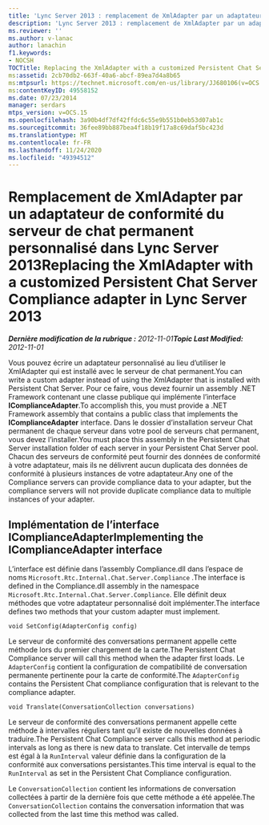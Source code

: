 ```yaml
---
title: 'Lync Server 2013 : remplacement de XmlAdapter par un adaptateur de conformité personnalisé de serveur de conversation persistant'
description: 'Lync Server 2013 : remplacement de XmlAdapter par un adaptateur de conformité personnalisé de serveur de conversation persistant.'
ms.reviewer: ''
ms.author: v-lanac
author: lanachin
f1.keywords:
- NOCSH
TOCTitle: Replacing the XmlAdapter with a customized Persistent Chat Server Compliance adapter
ms:assetid: 2cb70db2-663f-40a6-abcf-89ea7d4a8b65
ms:mtpsurl: https://technet.microsoft.com/en-us/library/JJ680106(v=OCS.15)
ms:contentKeyID: 49558152
ms.date: 07/23/2014
manager: serdars
mtps_version: v=OCS.15
ms.openlocfilehash: 3a90b4df7df42ffdc6c55e9b551b0eb53d07ab1c
ms.sourcegitcommit: 36fee89bb887bea4f18b19f17a8c69daf5bc423d
ms.translationtype: MT
ms.contentlocale: fr-FR
ms.lasthandoff: 11/24/2020
ms.locfileid: "49394512"
---
```

# <a name="replacing-the-xmladapter-with-a-customized-persistent-chat-server-compliance-adapter-in-lync-server-2013"></a><span data-ttu-id="f3d64-103">Remplacement de XmlAdapter par un adaptateur de conformité du serveur de chat permanent personnalisé dans Lync Server 2013</span><span class="sxs-lookup"><span data-stu-id="f3d64-103">Replacing the XmlAdapter with a customized Persistent Chat Server Compliance adapter in Lync Server 2013</span></span>

<div data-xmlns="http://www.w3.org/1999/xhtml">

<div class="topic" data-xmlns="http://www.w3.org/1999/xhtml" data-msxsl="urn:schemas-microsoft-com:xslt" data-cs="https://msdn.microsoft.com/">

<div data-asp="https://msdn2.microsoft.com/asp">



</div>

<div id="mainSection">

<div id="mainBody"><span data-ttu-id="f3d64-104">

<span> </span></span><span class="sxs-lookup"><span data-stu-id="f3d64-104">

<span> </span></span></span>

<span data-ttu-id="f3d64-105">_**Dernière modification de la rubrique :** 2012-11-01_</span><span class="sxs-lookup"><span data-stu-id="f3d64-105">_**Topic Last Modified:** 2012-11-01_</span></span>

<span data-ttu-id="f3d64-106">Vous pouvez écrire un adaptateur personnalisé au lieu d’utiliser le XmlAdapter qui est installé avec le serveur de chat permanent.</span><span class="sxs-lookup"><span data-stu-id="f3d64-106">You can write a custom adapter instead of using the XmlAdapter that is installed with Persistent Chat Server.</span></span> <span data-ttu-id="f3d64-107">Pour ce faire, vous devez fournir un assembly .NET Framework contenant une classe publique qui implémente l’interface **IComplianceAdapter**.</span><span class="sxs-lookup"><span data-stu-id="f3d64-107">To accomplish this, you must provide a .NET Framework assembly that contains a public class that implements the **IComplianceAdapter** interface.</span></span> <span data-ttu-id="f3d64-108">Dans le dossier d’installation serveur Chat permanent de chaque serveur dans votre pool de serveurs chat permanent, vous devez l’installer.</span><span class="sxs-lookup"><span data-stu-id="f3d64-108">You must place this assembly in the Persistent Chat Server installation folder of each server in your Persistent Chat Server pool.</span></span> <span data-ttu-id="f3d64-109">Chacun des serveurs de conformité peut fournir des données de conformité à votre adaptateur, mais ils ne délivrent aucun duplicata des données de conformité à plusieurs instances de votre adaptateur.</span><span class="sxs-lookup"><span data-stu-id="f3d64-109">Any one of the Compliance servers can provide compliance data to your adapter, but the compliance servers will not provide duplicate compliance data to multiple instances of your adapter.</span></span>

<div>

## <a name="implementing-the-icomplianceadapter-interface"></a><span data-ttu-id="f3d64-110">Implémentation de l’interface IComplianceAdapter</span><span class="sxs-lookup"><span data-stu-id="f3d64-110">Implementing the IComplianceAdapter interface</span></span>

<span data-ttu-id="f3d64-111">L’interface est définie dans l’assembly Compliance.dll dans l’espace de noms `Microsoft.Rtc.Internal.Chat.Server.Compliance` .</span><span class="sxs-lookup"><span data-stu-id="f3d64-111">The interface is defined in the Compliance.dll assembly in the namespace `Microsoft.Rtc.Internal.Chat.Server.Compliance`.</span></span> <span data-ttu-id="f3d64-112">Elle définit deux méthodes que votre adaptateur personnalisé doit implémenter.</span><span class="sxs-lookup"><span data-stu-id="f3d64-112">The interface defines two methods that your custom adapter must implement.</span></span>

    void SetConfig(AdapterConfig config)

<span data-ttu-id="f3d64-113">Le serveur de conformité des conversations permanent appelle cette méthode lors du premier chargement de la carte.</span><span class="sxs-lookup"><span data-stu-id="f3d64-113">The Persistent Chat Compliance server will call this method when the adapter first loads.</span></span> <span data-ttu-id="f3d64-114">Le `AdapterConfig` contient la configuration de compatibilité de conversation permanente pertinente pour la carte de conformité.</span><span class="sxs-lookup"><span data-stu-id="f3d64-114">The `AdapterConfig` contains the Persistent Chat compliance configuration that is relevant to the compliance adapter.</span></span>

    void Translate(ConversationCollection conversations)

<span data-ttu-id="f3d64-115">Le serveur de conformité des conversations permanent appelle cette méthode à intervalles réguliers tant qu’il existe de nouvelles données à traduire.</span><span class="sxs-lookup"><span data-stu-id="f3d64-115">The Persistent Chat Compliance server calls this method at periodic intervals as long as there is new data to translate.</span></span> <span data-ttu-id="f3d64-116">Cet intervalle de temps est égal à la `RunInterval` valeur définie dans la configuration de la conformité aux conversations persistantes.</span><span class="sxs-lookup"><span data-stu-id="f3d64-116">This time interval is equal to the `RunInterval` as set in the Persistent Chat Compliance configuration.</span></span>

<span data-ttu-id="f3d64-117">Le `ConversationCollection` contient les informations de conversation collectées à partir de la dernière fois que cette méthode a été appelée.</span><span class="sxs-lookup"><span data-stu-id="f3d64-117">The `ConversationCollection` contains the conversation information that was collected from the last time this method was called.</span></span>

<span data-ttu-id="f3d64-118"></div>

</div>

<span> </span>

</div>

</div>

</span><span class="sxs-lookup"><span data-stu-id="f3d64-118"></div>

</div>

<span> </span>

</div>

</div>

</span></span></div>


